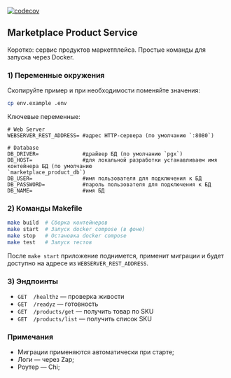 [![codecov](https://codecov.io/gh/jbakhtin/marketplace-product/graph/badge.svg?token=5REv1ymRVB)](https://codecov.io/gh/jbakhtin/marketplace-product)
## Marketplace Product Service

Коротко: сервис продуктов маркетплейса. Простые команды для запуска через Docker.

### 1) Переменные окружения

Скопируйте пример и при необходимости поменяйте значения:
```bash
cp env.example .env
```

Ключевые переменные:
```
# Web Server
WEBSERVER_REST_ADDRESS= #адрес HTTP-сервера (по умолчанию `:8080`)

# Database
DB_DRIVER=              #драйвер БД (по умолчанию `pgx`)
DB_HOST=                #для локальной разработки устанавливаем имя контейнера БД (по умолчанию 
`marketplace_product_db`)
DB_USER=                #имя пользователя для подключения к БД
DB_PASSWORD=            #пароль пользователя для подключения к БД
DB_NAME=                #имя БД
```

### 2) Команды Makefile

```bash
make build  # Сборка контейнеров
make start  # Запуск docker compose (в фоне)
make stop   # Остановка docker compose
make test   # Запуск тестов
```

После `make start` приложение поднимется, применит миграции и будет доступно на адресе из 
`WEBSERVER_REST_ADDRESS`.

### 3) Эндпоинты

- `GET  /healthz`  — проверка живости
- `GET  /readyz`   — готовность
- `GET  /products/get` — получить товар по SKU
- `GET  /products/list` — получить список SKU

### Примечания
- Миграции применяются автоматически при старте;
- Логи — через Zap;
- Роутер — Chi;
